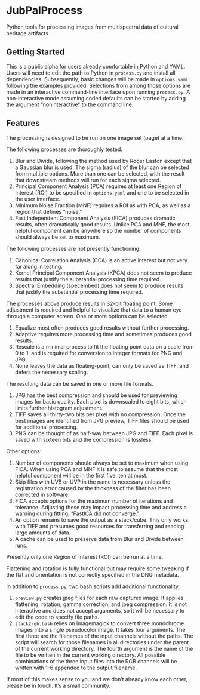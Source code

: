 # JubPalProcess
Python tools for processing images from multispectral data of cultural heritage artifacts

## Getting Started

This is a public alpha for users already comfortable in Python and YAML. 
Users will need to edit the path to Python in `process.py` and install all dependencies. 
Subsequently, basic changes will be made in `options.yaml` following the examples provided. 
Selections from among those options are made in an interactive command-line interface upon running `process.py`.
A non-interactive mode assuming coded defaults can be started by adding the argument “noninteractive” to the command line. 

## Features 

The processing is designed to be run on one image set (page) at a time. 

The following processes are thoroughly tested:

1. Blur and Divide, following the method used by Roger Easton except that a Gaussian blur is used. The sigma (radius) of the blur can be selected from multiple options. More than one can be selected, with the result that downstream methods will run for each sigma selected.
1. Principal Component Analysis (PCA) requires at least one Region of Interest (ROI) to be specified in `options.yaml` and one to be selected in the user interface.
1. Minimum Noise Fraction (MNF) requires a ROI as with PCA, as well as a region that defines “noise.” 
1. Fast Independent Component Analysis (FICA) produces dramatic results, often dramatically good results. Unlike PCA and MNF, the most helpful component can be anywhere so the number of components should always be set to maximum.

The following processes are not presently functioning:

1. Canonical Correlation Analysis (CCA) is an active interest but not very far along in testing.
1. Kernel Principal Component Analysis (KPCA) does not seem to produce results that justify the substantial processing time required. 
1. Spectral Embedding (specembed) does not seem to produce results that justify the substantial processing time required. 

The processes above produce results in 32-bit floating point. 
Some adjustment is required and helpful to visualize that data to a human eye through a computer screen. 
One or more options can be selected. 

1. Equalize most often produces good results without further processing. 
1. Adaptive requires more processing time and sometimes produces good results.
1. Rescale is a minimal process to fit the floating point data on a scale from 0 to 1, and is required for conversion to integer formats for PNG and JPG.
1. None leaves the data as floating-point, can only be saved as TIFF, and defers the necessary scaling.

The resulting data can be saved in one or more file formats. 

1. JPG has the best compression and should be used for previewing images for basic quality. Each pixel is downscaled to eight bits, which limits further histogram adjustment. 
1. TIFF saves all thirty-two bits per pixel with no compression. Once the best images are identified from JPG preview, TIFF files should be used for additional processing.
1. PNG can be thought of as half-way between JPG and TIFF. Each pixel is saved with sixteen bits and the compression is lossless. 

Other options:

1. Number of components should always be set to maximum when using FICA. When using PCA and MNF it is safe to assume that the most helpful component will be in the first five, ten at most.
1. Skip files with UVB or UVP in the name is necessary unless the registration error caused by the thickness of the filter has been corrected in software. 
1. FICA accepts options for the maximum number of iterations and tolerance. Adjusting these may impact processing time and address a warning during fitting, “FastICA did not converge.”
1. An option remains to save the output as a stack/cube. This only works with TIFF and presumes good resources for transferring and reading large amounts of data.
1. A cache can be used to preserve data from Blur and Divide between runs. 

Presently only one Region of Interest (ROI) can be run at a time. 

Flattening and rotation is fully functional but may require some tweaking if the flat and orientation is not correctly specified in the DNG metadata. 

In addition to `process.py`, two bash scripts add additional functionality. 

1. `preview.py` creates jpeg files for each raw captured image. It applies flattening, rotation, gamma correction, and jpeg compression. It is not interactive and does not accept arguments, so it will be necessary to edit the code to specify file paths. 
1. `stack2rgb.bash` relies on imagemagick to convert three monochrome images into a single pseudocolor image. It takes four arguments. The first three are the filenames of the input channels without the paths. The script will search for those filenames in all directories under the parent of the current working directory. The fourth argument is the name of the file to be written in the current working directory. All possible combinations of the three input files into the RGB channels will be written with 1-6 appended to the output filename. 

If most of this makes sense to you and we don’t already know each other, please be in touch. It’s a small community.

